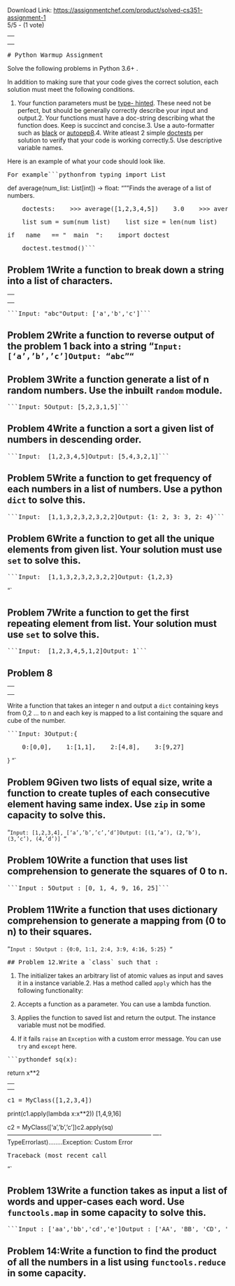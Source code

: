 Download Link: https://assignmentchef.com/product/solved-cs351-assignment-1
<br>
5/5 - (1 vote)

<table>

 <tbody>

  <tr>

   <td></td>

  </tr>

  <tr>

   <td></td>

  </tr>

  <tr>

   <td></td>

  </tr>

 </tbody>

</table>




<pre># Python Warmup Assignment</pre>

Solve the following problems in Python 3.6+ .

In addition to making sure that your code gives the correct solution, each solution must meet the following conditions.

1. Your function parameters must be [type- hinted](https://docs.python.org/3.6/library/typing.html]). These need not be perfect, but should be generally correctly describe your input and output.2. Your functions must have a doc-string describing what the function does. Keep is succinct and concise.3. Use a auto-formatter such as [black](https://pypi.org/project/black/) or [autopep8](https://pypi.org/project/autopep8/).4. Write atleast 2 simple [doctests](https://docs.python.org/3.6/library/doctest.html) per solution to verify that your code is working correctly.5. Use descriptive variable names.

Here is an example of what your code should look like.

<pre>For example```pythonfrom typing import List</pre>

def average(num_list: List[int]) -&gt; float: “””Finds the average of a list of numbers.

<pre>    doctests:    &gt;&gt;&gt; average([1,2,3,4,5])    3.0    &gt;&gt;&gt; average([0])    0.0    """</pre>

<pre>    list_sum = sum(num_list)    list_size = len(num_list)    avg = list_sum/list_size    return avg</pre>

<pre>if __name__ == "__main__":    import doctest</pre>

<pre>    doctest.testmod()```</pre>

## Problem 1Write a function to break down a string into a list of characters.

<table>

 <tbody>

  <tr>

   <td></td>

  </tr>

  <tr>

   <td></td>

  </tr>

  <tr>

   <td></td>

  </tr>

 </tbody>

</table>

<pre>```Input: "abc"Output: ['a','b','c']```</pre>

## Problem 2Write a function to reverse output of the problem 1 back into a string “`Input: [‘a’,’b’,’c’]Output: “abc”“`

## Problem 3Write a function generate a list of n random numbers. Use the inbuilt `random` module.

<pre>```Input: 5Output: [5,2,3,1,5]```</pre>

## Problem 4Write a function a sort a given list of numbers in descending order.

<pre>```Input:  [1,2,3,4,5]Output: [5,4,3,2,1]```</pre>

## Problem 5Write a function to get frequency of each numbers in a list of numbers. Use a python `dict` to solve this.

<pre>```Input:  [1,1,3,2,3,2,3,2,2]Output: {1: 2, 3: 3, 2: 4}```</pre>

## Problem 6Write a function to get all the unique elements from given list. Your solution must use `set` to solve this.

<pre>```Input:  [1,1,3,2,3,2,3,2,2]Output: {1,2,3}</pre>

“`

## Problem 7Write a function to get the first repeating element from list. Your solution must use `set` to solve this.

<pre>```Input:  [1,2,3,4,5,1,2]Output: 1```</pre>

## Problem 8

<table>

 <tbody>

  <tr>

   <td></td>

  </tr>

  <tr>

   <td></td>

  </tr>

  <tr>

   <td></td>

  </tr>

 </tbody>

</table>

Write a function that takes an integer n and output a `dict` containing keys from 0,2 … to n and each key is mapped to a list containing the square and cube of the number.

<pre>```Input: 3Output:{</pre>

<pre>    0:[0,0],    1:[1,1],    2:[4,8],    3:[9,27]</pre>

} “`

## Problem 9Given two lists of equal size, write a function to create tuples of each consecutive element having same index. Use `zip` in some capacity to solve this.

“`Input: [1,2,3,4], [‘a’,’b’,’c’,’d’]Output: [(1,’a’), (2,’b’), (3,’c’), (4,’d’)] “`

## Problem 10Write a function that uses list comprehension to generate the squares of 0 to n.

<pre>```Input : 5Output : [0, 1, 4, 9, 16, 25]```</pre>

## Problem 11Write a function that uses dictionary comprehension to generate a mapping from (0 to n) to their squares.

“`Input : 5Output : {0:0, 1:1, 2:4, 3:9, 4:16, 5:25} “`

<pre>## Problem 12.Write a `class` such that :</pre>

1. The initializer takes an arbitrary list of atomic values as input and saves it in a instance variable.2. Has a method called `apply` which has the following functionality:

1. Accepts a function as a parameter. You can use a lambda function.

2. Applies the function to saved list and return the output. The instance variable must not be modified.

3. If it fails `raise` an `Exception` with a custom error message. You can use `try` and `except` here.

<pre>```pythondef sq(x):</pre>

return x**2

<table>

 <tbody>

  <tr>

   <td></td>

  </tr>

  <tr>

   <td></td>

  </tr>

 </tbody>

</table>

<pre>c1 = MyClass([1,2,3,4])</pre>

print(c1.apply(lambda x:x**2)) [1,4,9,16]

c2 = MyClass([‘a’,’b’,’c’])c2.apply(sq) ———————————————————————– —-TypeErrorlast)….….Exception: Custom Error

<pre>Traceback (most recent call</pre>

“`

## Problem 13Write a function takes as input a list of words and upper-cases each word. Use `functools.map` in some capacity to solve this.

<pre>```Input : ['aa','bb','cd','e']Output : ['AA', 'BB', 'CD', 'E']```</pre>

## Problem 14:Write a function to find the product of all the numbers in a list using `functools.reduce` in some capacity.